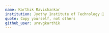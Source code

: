 ```yaml
---
name: Karthik Ravishankar 
institution: Jyothy Institute of Technology 🚩 
quote: Copy yourself, not others
github_user: uravgkarthik
---
```

